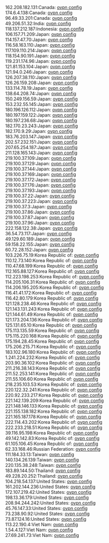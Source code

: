 162.208.182.131:Canada: [ovpn config](vpn/162_208_182_131.ovpn)  
174.6.4.138:Canada: [ovpn config](vpn/174_6_4_138.ovpn)  
96.49.33.201:Canada: [ovpn config](vpn/96_49_33_201.ovpn)  
49.206.51.32:India: [ovpn config](vpn/49_206_51_32.ovpn)  
118.137.212.187:Indonesia: [ovpn config](vpn/118_137_212_187.ovpn)  
106.157.71.209:Japan: [ovpn config](vpn/106_157_71_209.ovpn)  
114.157.47.70:Japan: [ovpn config](vpn/114_157_47_70.ovpn)  
116.58.163.110:Japan: [ovpn config](vpn/116_58_163_110.ovpn)  
117.109.110.214:Japan: [ovpn config](vpn/117_109_110_214.ovpn)  
118.154.90.191:Japan: [ovpn config](vpn/118_154_90_191.ovpn)  
119.231.174.96:Japan: [ovpn config](vpn/119_231_174_96.ovpn)  
121.81.153.104:Japan: [ovpn config](vpn/121_81_153_104.ovpn)  
121.94.0.246:Japan: [ovpn config](vpn/121_94_0_246.ovpn)  
126.207.38.110:Japan: [ovpn config](vpn/126_207_38_110.ovpn)  
126.26.159.208:Japan: [ovpn config](vpn/126_26_159_208.ovpn)  
133.114.78.19:Japan: [ovpn config](vpn/133_114_78_19.ovpn)  
138.64.208.74:Japan: [ovpn config](vpn/138_64_208_74.ovpn)  
150.249.156.59:Japan: [ovpn config](vpn/150_249_156_59.ovpn)  
153.232.55.145:Japan: [ovpn config](vpn/153_232_55_145.ovpn)  
180.196.126.112:Japan: [ovpn config](vpn/180_196_126_112.ovpn)  
180.197.159.122:Japan: [ovpn config](vpn/180_197_159_122.ovpn)  
180.197.236.68:Japan: [ovpn config](vpn/180_197_236_68.ovpn)  
182.170.23.243:Japan: [ovpn config](vpn/182_170_23_243.ovpn)  
182.170.9.29:Japan: [ovpn config](vpn/182_170_9_29.ovpn)  
183.76.203.147:Japan: [ovpn config](vpn/183_76_203_147.ovpn)  
202.57.232.151:Japan: [ovpn config](vpn/202_57_232_151.ovpn)  
207.65.254.187:Japan: [ovpn config](vpn/207_65_254_187.ovpn)  
211.128.165.143:Japan: [ovpn config](vpn/211_128_165_143.ovpn)  
219.100.37.109:Japan: [ovpn config](vpn/219_100_37_109.ovpn)  
219.100.37.129:Japan: [ovpn config](vpn/219_100_37_129.ovpn)  
219.100.37.144:Japan: [ovpn config](vpn/219_100_37_144.ovpn)  
219.100.37.169:Japan: [ovpn config](vpn/219_100_37_169.ovpn)  
219.100.37.172:Japan: [ovpn config](vpn/219_100_37_172.ovpn)  
219.100.37.176:Japan: [ovpn config](vpn/219_100_37_176.ovpn)  
219.100.37.193:Japan: [ovpn config](vpn/219_100_37_193.ovpn)  
219.100.37.22:Japan: [ovpn config](vpn/219_100_37_22.ovpn)  
219.100.37.223:Japan: [ovpn config](vpn/219_100_37_223.ovpn)  
219.100.37.3:Japan: [ovpn config](vpn/219_100_37_3.ovpn)  
219.100.37.86:Japan: [ovpn config](vpn/219_100_37_86.ovpn)  
219.100.37.87:Japan: [ovpn config](vpn/219_100_37_87.ovpn)  
219.100.37.96:Japan: [ovpn config](vpn/219_100_37_96.ovpn)  
222.158.122.38:Japan: [ovpn config](vpn/222_158_122_38.ovpn)  
36.54.73.117:Japan: [ovpn config](vpn/36_54_73_117.ovpn)  
49.129.60.189:Japan: [ovpn config](vpn/49_129_60_189.ovpn)  
59.158.22.155:Japan: [ovpn config](vpn/59_158_22_155.ovpn)  
60.72.28.152:Japan: [ovpn config](vpn/60_72_28_152.ovpn)  
103.226.75.19:Korea Republic of: [ovpn config](vpn/103_226_75_19.ovpn)  
110.12.73.140:Korea Republic of: [ovpn config](vpn/110_12_73_140.ovpn)  
110.47.68.199:Korea Republic of: [ovpn config](vpn/110_47_68_199.ovpn)  
112.165.88.127:Korea Republic of: [ovpn config](vpn/112_165_88_127.ovpn)  
112.223.198.253:Korea Republic of: [ovpn config](vpn/112_223_198_253.ovpn)  
114.205.106.31:Korea Republic of: [ovpn config](vpn/114_205_106_31.ovpn)  
114.206.195.205:Korea Republic of: [ovpn config](vpn/114_206_195_205.ovpn)  
116.41.41.172:Korea Republic of: [ovpn config](vpn/116_41_41_172.ovpn)  
116.42.80.179:Korea Republic of: [ovpn config](vpn/116_42_80_179.ovpn)  
121.128.238.46:Korea Republic of: [ovpn config](vpn/121_128_238_46.ovpn)  
121.143.131.243:Korea Republic of: [ovpn config](vpn/121_143_131_243.ovpn)  
121.144.61.49:Korea Republic of: [ovpn config](vpn/121_144_61_49.ovpn)  
121.173.204.136:Korea Republic of: [ovpn config](vpn/121_173_204_136.ovpn)  
125.131.65.10:Korea Republic of: [ovpn config](vpn/125_131_65_10.ovpn)  
175.113.135.59:Korea Republic of: [ovpn config](vpn/175_113_135_59.ovpn)  
175.115.220.168:Korea Republic of: [ovpn config](vpn/175_115_220_168.ovpn)  
175.194.28.45:Korea Republic of: [ovpn config](vpn/175_194_28_45.ovpn)  
175.206.215.71:Korea Republic of: [ovpn config](vpn/175_206_215_71.ovpn)  
183.102.96.180:Korea Republic of: [ovpn config](vpn/183_102_96_180.ovpn)  
1.241.224.232:Korea Republic of: [ovpn config](vpn/1_241_224_232.ovpn)  
203.90.36.102:Korea Republic of: [ovpn config](vpn/203_90_36_102.ovpn)  
211.216.38.143:Korea Republic of: [ovpn config](vpn/211_216_38_143.ovpn)  
211.52.253.141:Korea Republic of: [ovpn config](vpn/211_52_253_141.ovpn)  
211.55.106.60:Korea Republic of: [ovpn config](vpn/211_55_106_60.ovpn)  
218.235.103.53:Korea Republic of: [ovpn config](vpn/218_235_103_53.ovpn)  
220.122.32.241:Korea Republic of: [ovpn config](vpn/220_122_32_241.ovpn)  
220.92.233.217:Korea Republic of: [ovpn config](vpn/220_92_233_217.ovpn)  
221.142.139.209:Korea Republic of: [ovpn config](vpn/221_142_139_209.ovpn)  
221.148.146.133:Korea Republic of: [ovpn config](vpn/221_148_146_133.ovpn)  
221.155.138.182:Korea Republic of: [ovpn config](vpn/221_155_138_182.ovpn)  
221.165.187.178:Korea Republic of: [ovpn config](vpn/221_165_187_178.ovpn)  
222.114.43.202:Korea Republic of: [ovpn config](vpn/222_114_43_202.ovpn)  
222.233.218.51:Korea Republic of: [ovpn config](vpn/222_233_218_51.ovpn)  
39.116.95.198:Korea Republic of: [ovpn config](vpn/39_116_95_198.ovpn)  
49.142.142.83:Korea Republic of: [ovpn config](vpn/49_142_142_83.ovpn)  
61.105.106.45:Korea Republic of: [ovpn config](vpn/61_105_106_45.ovpn)  
62.33.168.46:Russian Federation: [ovpn config](vpn/62_33_168_46.ovpn)  
111.184.33.13:Taiwan: [ovpn config](vpn/111_184_33_13.ovpn)  
140.134.26.139:Taiwan: [ovpn config](vpn/140_134_26_139.ovpn)  
220.135.38.248:Taiwan: [ovpn config](vpn/220_135_38_248.ovpn)  
183.89.144.50:Thailand: [ovpn config](vpn/183_89_144_50.ovpn)  
49.228.20.252:Thailand: [ovpn config](vpn/49_228_20_252.ovpn)  
104.218.54.137:United States: [ovpn config](vpn/104_218_54_137.ovpn)  
161.202.144.236:United States: [ovpn config](vpn/161_202_144_236.ovpn)  
172.107.219.42:United States: [ovpn config](vpn/172_107_219_42.ovpn)  
198.13.36.179:United States: [ovpn config](vpn/198_13_36_179.ovpn)  
208.94.244.242:United States: [ovpn config](vpn/208_94_244_242.ovpn)  
45.76.147.33:United States: [ovpn config](vpn/45_76_147_33.ovpn)  
73.238.90.92:United States: [ovpn config](vpn/73_238_90_92.ovpn)  
73.87.124.16:United States: [ovpn config](vpn/73_87_124_16.ovpn)  
113.22.190.4:Viet Nam: [ovpn config](vpn/113_22_190_4.ovpn)  
1.54.4.127:Viet Nam: [ovpn config](vpn/1_54_4_127.ovpn)  
27.69.241.73:Viet Nam: [ovpn config](vpn/27_69_241_73.ovpn)  
